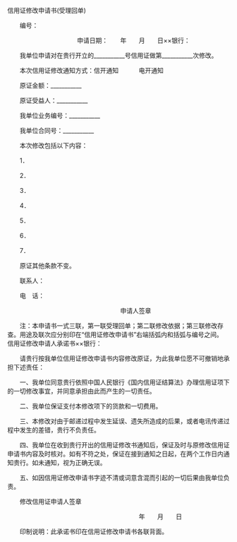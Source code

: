 



信用证修改申请书(受理回单)



 

　　编号：

　　　　　　　　　　　 申请日期：　　年　　月　　日××银行：

　　我单位申请对在贵行开立的___________号信用证做第___________次修改。

　　本次信用证修改通知方式：信开通知　　　 电开通知

　　原证金额：___________

　　原证受益人：___________

　　我单位业务编号：___________

　　我单位合同号：___________

　　本次修改包括以下内容：

　　1．

　　2．

　　3．

　　4．

　　5．

　　6．

　　7．

　　原证其他条款不变。

　　联系人：

　　电　话：

　　　　　　　　　　　　　　　　　　 申请人签章

　　注：本申请书一式三联，第一联受理回单；第二联修改依据；第三联修改存查。用途及联次应分别印在“信用证修改申请书”右端括弧内和括弧与编号之间。　　　　　　　　　　　　　信用证修改申请人承诺书××银行：

　　请贵行按我单位信用证修改申请书内容修改原证，为此我单位愿不可撤销地承担下述责任：

　　一、我单位同意贵行依照中国人民银行《国内信用证结算法》办理信用证项下的一切修改事宜，并同意承担由此而产生的一切责任。

　　二、我单位保证支付本修改项下的货款和一切费用。

　　三、本修改对由于邮递过程中发生延误、遗失所造成的后果，或者电讯传递过程中发生的差错，贵行不负责任。

　　四、我单位在收到贵行开出的信用证修改书通知后，保证及时与原修改信用证申请书内容及时核对。如有不符之处，保证在接到通知之日起，在两个工作日内通知贵行。如未通知，视为正确无误。

　　五、如因信用证修改申请书字迹不清或词意含混而引起的一切后果由我单位负责。　　　　　　　　　　　　　　　　　　　　　　 

　　修改信用证申请人签章

　　　　　　　　　　　　　　　　　　　　　 年　　月　　日　　

　　印制说明：此承诺书印在信用证修改申请书各联背面。

　　